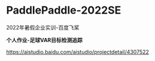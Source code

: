 # PaddlePaddle-2022SE
2022年暑假企业实训-百度飞桨

**个人作业-足球VAR目标检测追踪**

<https://aistudio.baidu.com/aistudio/projectdetail/4307522>
